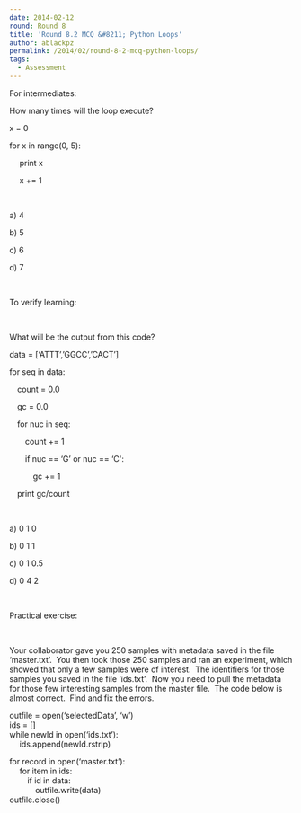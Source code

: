 ```yaml
---
date: 2014-02-12
round: Round 8
title: 'Round 8.2 MCQ &#8211; Python Loops'
author: ablackpz
permalink: /2014/02/round-8-2-mcq-python-loops/
tags:
  - Assessment
---
```

For intermediates:

How many times will the loop execute?

x = 0

for x in range(0, 5):

&emsp; print x

&emsp; x += 1

&nbsp;

a) 4

b) 5

c) 6

d) 7

&nbsp;

To verify learning:

&nbsp;

What will be the output from this code?

data = [&#8216;ATTT&#8217;,&#8217;GGCC&#8217;,&#8217;CACT&#8217;]

for seq in data:

&emsp;count = 0.0

&emsp;gc = 0.0

&emsp;for nuc in seq:

&emsp;&emsp;count += 1

&emsp;&emsp;if nuc == &#8216;G&#8217; or nuc == &#8216;C':

&emsp;&emsp;&emsp;gc += 1

&emsp;print gc/count

&nbsp;

a) 0 1 0

b) 0 1 1

c) 0 1 0.5

d) 0 4 2

&nbsp;

Practical exercise:

&nbsp;

Your collaborator gave you 250 samples with metadata saved in the file &#8216;master.txt&#8217;.  You then took those 250 samples and ran an experiment, which showed that only a few samples were of interest.  The identifiers for those samples you saved in the file &#8216;ids.txt&#8217;.  Now you need to pull the metadata for those few interesting samples from the master file.  The code below is almost correct.  Find and fix the errors.

outfile = open(&#8216;selectedData&#8217;, &#8216;w&#8217;)  
ids = []  
while newId in open(&#8216;ids.txt&#8217;):  
&emsp; ids.append(newId.rstrip)

for record in open(&#8216;master.txt&#8217;):  
&emsp; for item in ids:  
&emsp;&emsp; if id in data:  
&emsp;&emsp;&emsp; outfile.write(data)  
outfile.close()

&nbsp;

&nbsp;
